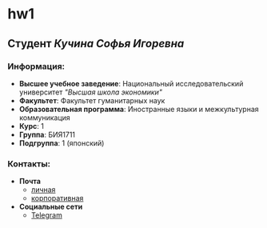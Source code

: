 # hw1
## Студент _Кучина Софья Игоревна_
### Информация:
* **Высшее учебное заведение**: Национальный исследовательский университет _"Высшая школа экономики"_
* **Факультет**: Факультет гуманитарных наук
* **Образовательная программа**: Иностранные языки и межкультурная коммуникация
* **Курс**: 1
* **Группа**: БИЯ1711
* **Подгруппа**: 1 (японский)
### Контакты:
* **Почта**
  - [личная](mailto:ksophie199@gmail.com "primary")
  - [корпоративная](mailto:sikuchina_1@edu.hse.ru "secondary")
* **Социальные сети**
  - [Telegram](https://t.me/deathstarexplosion "most convenient")
